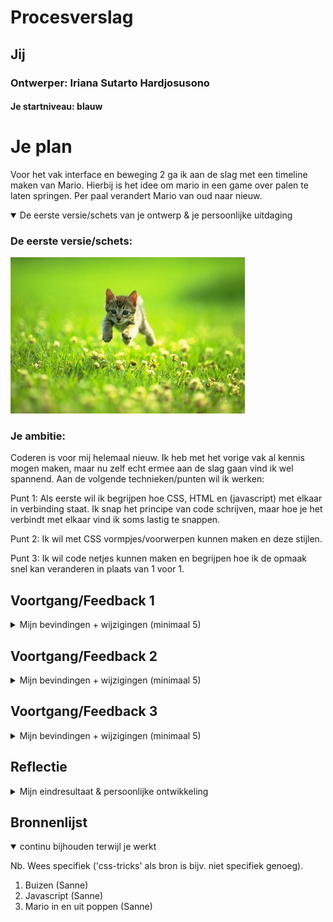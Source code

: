 # Procesverslag



## Jij

### Ontwerper: Iriana Sutarto Hardjosusono

#### Je startniveau: blauw



# Je plan

Voor het vak interface en beweging 2 ga ik aan de slag met een timeline maken van Mario. Hierbij is het idee om mario in een game over palen te laten springen. Per paal verandert Mario van oud naar nieuw. 

<details open>
  <summary>De eerste versie/schets van je ontwerp & je persoonlijke uitdaging</summary>

  ### De eerste versie/schets:
  <img src="readme-images/dummy-plaatje.jpg" width="375px" alt="eerste versie/schets">


  ### Je ambitie: 

  Coderen is voor mij helemaal nieuw. Ik heb met het vorige vak al kennis mogen maken, maar nu zelf echt ermee aan de slag gaan vind ik wel spannend. 
  Aan de volgende technieken/punten wil ik werken:
  

  Punt 1: Als eerste wil ik begrijpen hoe CSS, HTML en (javascript) met elkaar in verbinding staat. Ik snap het principe van code schrijven, maar hoe je het verbindt met elkaar vind ik soms lastig te snappen.

  Punt 2: Ik wil met CSS vormpjes/voorwerpen kunnen maken en deze stijlen.

  Punt 3: Ik wil code netjes kunnen maken en begrijpen hoe ik de opmaak snel kan veranderen in plaats van 1 voor 1. 


 
</details>




## Voortgang/Feedback 1

<details>
  <summary>Mijn bevindingen + wijzigingen (minimaal 5)</summary>

  ### Bevinding 1:
  
  De eerste bevinding die ik eigenlijk al vrij snel had, was dat mijn initiele gekozen onderwerp Mario door heel veel anderen ook was gekozen. Ik vond het niet zo leuk om voor een onderwerp te gaan dat al zovaak gekozen was en merkte dat mijn ideeën bij Mario veel leken op die van anderen. Ik ben toen dan ook geswitcht van onderwerp en heb gekozen voor Mickey Mouse. Mickey Mouse is voor mij ook persoonlijker, omdat ik opgegroeid ben in een huishouden dat Disney erg leuk vind.

  De eerste bevinding ging gemakkelijk. De keuze was om uit een aantal figueren te kiezen. Ik heb vroeger veel Mario Kart gespeeld dus ik had hier al een beetje kennis van. Bij afgelopen vakken dacht ik vaak veel te moeilijk na waardoor dat proces lang duurde. Nu had ik snel een idee en ben dat gaan scheten.

  #### oplossing:
  Met het onderwerp MarioKart had ik na het internet onderzoek vrij snel een beeld van wat ik wilde gaan maken. Hierbij ben ik gaan schetsen en heb ik op papier laten zien hoe ik mijn ontwerp er uit wil laten zien. Het ontwerp is als volgt: Je hebt een tijdlijn van Mario. Het idee is om Mario in een game te laten zien dat al bestaat. Hierbij moet hij over groen balken heen springen. Ik wil Mario op de groene balken laten staan. Daarbij wil ik een achtergrond maken dat vrij neutraal is.




  ### Bevinding 2:
  Mijn schets heb ik laten zien aan mijn klasgenoot Renzo. Renzo heeft zijn mening gedeeld en hierop heb ik mijn schets ideeen aangescherpt. De eerste tip was van Renzo om de achtergrond per jaar te veranderen. Daarnaast kwam hij met het idee om wolkjes in de lucht te doen waarbij tekst en informatie wordt toegevoegd. Om duidelijk verschil te hebben is het leuk om de buizen ook aan te passen op de stijl van dat jaar. Ook zegt hij dat het leuk is om eventueel een finish van de game te laten zien.

  #### oplossing:
  Het was erg fijn om feedback te krijgen van Renzo, hij heeft mij best wat leuke ideeen gegeven om het ontwerp verder uit te werken. Wat ik meeneem in mijn verdere proces is: De achtergronden per jaar veranderen, tekstwolkjes en de verschillende buizen per jaar.



  ### Bevinding 3:
  Ik ga ontwerpen en ik begin bij de basis die ik nodig heb om alles eromheen erna goed te kunnen zetten. Dat zijn groene buizen. De buizen ga ik ontwerpen in codepen. Hierbij krijg ik uitleg en hulp van de docent. Dat is erg fijn. Daarna ben ik zelf gaan spelen hoe ik de vormen precies wil hebben.

 #### oplossing:
 Ik vond het best we lastig. Samen met de docent ben ik stap voor stap gaan kijken hoe ik dit moest aanpakken. Hierbij zijn we aan de slag gegaan met 3 div aanmaken voor de buizen. Dit zijn drie lagen waarbij ik elke laag kan aanpassen in vorm en kleur. De docent heeft de basis uitgelegd en zelf ben ik verder aan de slag gegaan met hoe ik de vormen precies wil hebben en hoe de kleuren samenstelling is.




</details>


## Voortgang/Feedback 2

<details>
  <summary>Mijn bevindingen + wijzigingen (minimaal 5)</summary>
  
  ### Bevinding 1:
De groene buizen staan maar hoe zorg ik ervoor dat ik de Mario afbeeldingen  precies op de buizen toegevoegd krijg?

  #### oplossing:
  De afbeeldingen in heb ik toegevoegd in HTML, met behulp van leerlingen in de klas is dit zelf gelukt. 
  Toen kwam de stap om de Mario's te gaan stijlen. Ik vind het heel lastig om te bedenken hoe ik dit kan verbinden aan mijn CSS. Na zelf proberen heb ik hulp van de docent gevraagd. Toen de basis hiervoor was gelukt (bij 1 Mario) kon ik de rest ook gaan stijlen op die manier. 



  ### Bevinding 2:
 Ik wil de jaartallen in op de groene buizen zetten

  #### oplossing:
Omdat ik div heb aangemaakt en ik het precies op de buis wil heb ik als tip gekregen het daarin te zetten. Met hulp en tips van de docent heb ik dit toegevoegd.


  ### Bevinding 3:
  Ik wil een titel in het Mario font

  #### oplossing:
  Het lukte alsmaar niet om een font aan te maken. Ookal kreeg ik hulp van mijn klasgenoten, het leek alsof het font gewoon niet werkte. Ik heb dit een paar dagen gelaten want het lukte gewoon echt niet. Een paar dagen later heb ik een andere font gedownload en dit leek wel te werken. Ik ben trots dat dit helemaal alleen is gelukt. Ik merkte dat ik hierbij rustig elke stap moest uitvoeren om het voor elkaar te krijgen.

   ### Bevinding 4:
 Mijn code was niet netjes / duidelijk leesbaar

  #### oplossing:
 Omdat ik nooit codeer had ik geen idee dat het fijn was om netjes te coderen. Ik snapte niet zou goed wat dit precies inhield. Doordat Sanne mijn code ging bekijken en hij wilde snappen wat ik deed heeft hij laten zien hoe hij de code het liefste netjes ziet. Ook heb ik geleerd om sommige code's in te korten zodat je makkelijker iets kunt aanpassen. Dit was echt heel fijn want daardoor was mijn CSS een stuk korter en overzichtelijker. 


</details>




## Voortgang/Feedback 3


<details>
  <summary>Mijn bevindingen + wijzigingen (minimaal 5)</summary>
  
  ### Bevinding 1:
  Ik wil mijn mario's uit de paal laten komen als je op het jaartal drukt

  #### oplossing:
  Toen ik hiermee aan de slag ging had ik een leuke code gevonden op internet. Het wat gelukt om dit toe te voegen en dat de mario's in het beeld sprongen. De feedback van de docent was dat het makkelijker kon met een eigen code. Samen hebben wij gewerkt aan dat mario uit de paal komt.


  ### Bevinding 2:
  Mario moet via klikken komen en weer gaan

  #### oplossing:
  Door het gebruik maken van Javascript is het gelukt om mario klikbaar te maken. Dit natuurlijk met behulp van de docent want Javascript was echt iets helemaal nieuws waar ik nog nooit mee had gewerkt. Hierbij had ik wel mijn idee hoe ik het wilde hebben. Ik wilde dat alle Mario's apart konden komen maar ook allemaal tegelijkertijd er kunnen staan. Dit is aangemaakt met de remove knop.
  Hierbij hebben we 1 aangemaakt en heb ik zelf de rest klaargemaakt.



  ### Bevinding 3:
  De achtergrond moet mee veranderen als de mario verandert

  #### oplossing:
 Hierbij heb ik ervoor gezorgt om de achtergrond mee te laten veranderen zodat het beeld compleet is. Het doel was om Mario door een tijdlijn te laten veranderen. Hierbij wilde ik ook dat de achtergrond en de setting dus zou veranderen. Dit is gelukt met met behulp van de docent. Hij heeft het uitgelegd en ik heb het bij de rest van de mario's uitgevoerd.

 ### Bevinding 4:
  De achtergrond moet mee veranderen als de mario verandert

  #### oplossing:
 Hierbij heb ik ervoor gezorgt om de achtergrond mee te laten veranderen zodat het beeld compleet is. Het doel was om Mario door een tijdlijn te laten veranderen. Hierbij wilde ik ook dat de achtergrond en de setting dus zou veranderen. Dit is gelukt met met behulp van de docent. Hij heeft het uitgelegd en ik heb het bij de rest van de mario's uitgevoerd.

  ### Bevinding 5:
 De kleuren en het formaat van de buizen moeten naar de stijl van het jaartal veranderen

  #### oplossing:
Eerst wilde ik de buizen niet veranderen. Een opmerking van de docent was dat het wel leuk was als ik de buizen met het jaartal ging aanpassen. Dat heb ik gedaan aan de hand van voorbeelden van de buizen op internet. Ik kan het nog niet goed gedetailleerd maar ik ben wel blij dat ik ze heb verandert. Ook heb ik uitgevonden hoe ik lijnen om paal kan doen waardoor het meer contrast heeft gekregen.

  ### Bevinding 5:
  Customer properties wil ik toevoegen in mijn CSS bestand

   #### oplossing:
Ik  was bezig met dit toevoegen in mijn CSS bestand. Ik weet hoe ik het moet toevoegen maar de kleuren verandere op de site heel raar waardoor ik heb besloten om het te laten. Helaas is dit onderdeel dus niet gelukt.





</details>




## Reflectie

<details>
  <summary>Mijn eindresultaat & persoonlijke ontwikkeling</summary>

  ### Je uitkomst - karakteristiek screenshot(s):
  <img src="images/ss1.png">
  <img src="images/ss2.png">
  <img src="images/ss3.png">
  <img src="images/ss4.png">
  <img src="images/ss5.png">


  ### Dit ging goed/Heb ik geleerd: 
 Wat ik in de les al eerder heb vermeld is dat ik het langzaam aan leuker begin te vinden. Dat komt doordat ik nu beter begin te snappen hoe coderen werkt. Ik ben natuurlijk nog maar bij stap 1 maar ik ben trots dat ik wel progressie heb gemaakt.

 Wat ik heb geleerd is dat ik gewoon moet beginnen en als het niet lukt ik vragen moet stellen. 
 Vragen stellen of hulp vragen is de key to succes, althans dat is het voor mij.

 Ik had van te voren nooit gedacht dat ik (met hulp) mijn schets in werkelijkheid had kunnen brengen.

  <img src="readme-images/dummy-plaatje.jpg" width="375px" alt="top">


  ### Dit was lastig/Is niet gelukt:
  Wat niet gelukt is is dat de custom properties niet gemakkelijk te maken waren. Ik denk dat dat is gekomen door de linear gradient. Ook vind ik het toch ergens jammer dat ik zoveel hulp heb gehad van de docent omdat ik het altijd in een keer wil kunnen. Soms moet ik kleinere stapjes maken in plaats van alles tegelijkertijd willen. (Wel erg dankbaar voor de hulp, het is leuk om de basis te kunnen en te snappen)

  <img src="readme-images/dummy-plaatje.jpg" width="375px" alt="bummer">
</details>





## Bronnenlijst

<details open>
<summary>continu bijhouden terwijl je werkt</summary>

Nb. Wees specifiek ('css-tricks' als bron is bijv. niet specifiek genoeg).

1. Buizen (Sanne)
2. Javascript (Sanne)
3. Mario in en uit poppen (Sanne)

</details>
